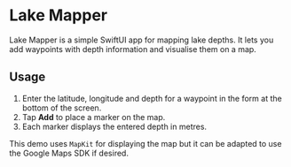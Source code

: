 # Lake Mapper

Lake Mapper is a simple SwiftUI app for mapping lake depths. It lets you add waypoints with depth information and visualise them on a map.

## Usage

1. Enter the latitude, longitude and depth for a waypoint in the form at the bottom of the screen.
2. Tap **Add** to place a marker on the map.
3. Each marker displays the entered depth in metres.

This demo uses `MapKit` for displaying the map but it can be adapted to use the Google Maps SDK if desired.
